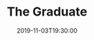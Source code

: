 ---
layout: screening

date: 2019-11-03T19:30:00
location: 03 MS 01

title: The Graduate
year: 1967
runtime: 1h 46m
backdrop: /uploads/the-graduate-backdrop.jpg
poster: /uploads/the-graduate-poster.jpg
trailer: https://www.youtube.com/watch?v=XxJDOkr_UhE
overview: Benjamin, a recent college graduate is very worried about his future, he then finds himself in a love triangle with an older woman and her daughter.
genres:
  - Comedy
  - Drama
director: Mike Nichols
cast:
  - Dustin Hoffman
  - Anne Bancroft
  - Katharine Ross
---